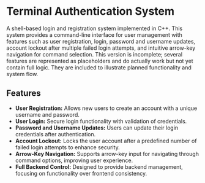 # Terminal Authentication System
A shell-based login and registration system implemented in C++. This system provides a command-line interface for user management with features such as user registration, login, password and username updates, account lockout after multiple failed login attempts, and intuitive arrow-key navigation for command selection. This version is incomplete; several features are represented as placeholders and do actually work but not yet contain full logic. They are included to illustrate planned functionality and system flow.

## Features

- **User  Registration:** Allows new users to create an account with a unique username and password.
- **User  Login:** Secure login functionality with validation of credentials.
- **Password and Username Updates:** Users can update their login credentials after authentication.
- **Account Lockout:** Locks the user account after a predefined number of failed login attempts to enhance security.
- **Arrow-Key Navigation:** Supports arrow-key input for navigating through command options, improving user experience.
- **Full Backend Control:** Designed to provide backend management, focusing on functionality over frontend consistency.




